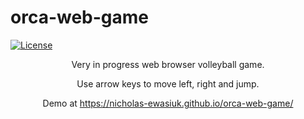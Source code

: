 # orca-web-game
[![License](https://img.shields.io/github/license/nicholas-ewasiuk/orca-web-game)](https://github.com/nicholas-ewasiuk/orca-web-game/blob/master/LICENSE.txt)

<p align="center">Very in progress web browser volleyball game.
</p>

<p align="center">Use arrow keys to move left, right and jump.
</p>

<p align="center">Demo at <a href="https://nicholas-ewasiuk.github.io/orca-web-game/">https://nicholas-ewasiuk.github.io/orca-web-game/</a>
</p>

